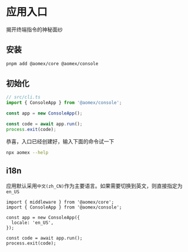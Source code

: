 # 应用入口

揭开终端指令的神秘面纱

## 安装

```bash
pnpm add @aomex/core @aomex/console
```

## 初始化

```typescript
// src/cli.ts
import { ConsoleApp } from '@aomex/console';

const app = new ConsoleApp();

const code = await app.run();
process.exit(code);
```

恭喜，入口已经创建好，输入下面的命令试一下

```bash
npx aomex --help
```

## i18n

应用默认采用`中文(zh_CN)`作为主要语言。如果需要切换到英文，则直接指定为`en_US`

```typescript{5}
import { middleware } from '@aomex/core';
import { ConsoleApp } from '@aomex/console';

const app = new ConsoleApp({
  locale: 'en_US',
});

const code = await app.run();
process.exit(code);
```
